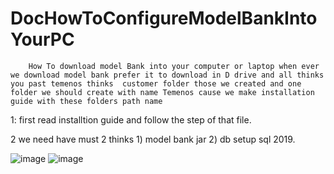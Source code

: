 # DocHowToConfigureModelBankIntoYourPC

        How To download model Bank into your computer or laptop when ever we download model bank prefer it to download in D drive and all thinks you past temenos thinks  customer folder those we created and one folder we should create with name Temenos cause we make installation guide with these folders path name 
        
1: first read installtion guide and follow the step of that file.

2 we need have must 2 thinks 1) model bank jar 2) db setup sql 2019.

![image](https://user-images.githubusercontent.com/40827670/225991291-d024ec80-004e-4261-8a62-a18e3cd6ed4d.png)
![image](https://user-images.githubusercontent.com/40827670/225991374-5437266a-e59d-47e3-b03a-1545e09fc87d.png)


